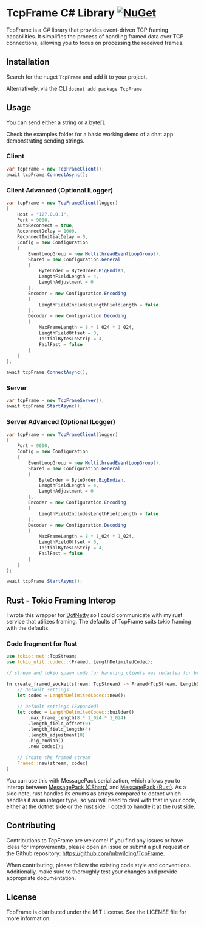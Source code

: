 ﻿# TcpFrame C# Library [![NuGet](https://img.shields.io/nuget/v/TcpFrame?style=plastic)](https://www.nuget.org/packages/TcpFrame/)

TcpFrame is a C# library that provides event-driven TCP framing capabilities. It simplifies the process of handling framed data over TCP connections, allowing you to focus on processing the received frames.

## Installation

Search for the nuget `TcpFrame` and add it to your project.

Alternatively, via the CLI `dotnet add package TcpFrame`

## Usage

You can send either a string or a byte[].

Check the examples folder for a basic working demo of a chat app demonstrating sending strings.

### Client

```csharp
var tcpFrame = new TcpFrameClient();
await tcpFrame.ConnectAsync();
```

### Client Advanced (Optional ILogger)

```csharp
var tcpFrame = new TcpFrameClient(logger)
{
    Host = "127.0.0.1",
    Port = 9000,
    AutoReconnect = true,
    ReconnectDelay = 1000,
    ReconnectInitialDelay = 0,
    Config = new Configuration
    {
        EventLoopGroup = new MultithreadEventLoopGroup(),
        Shared = new Configuration.General
        {
            ByteOrder = ByteOrder.BigEndian,
            LengthFieldLength = 4,
            LengthAdjustment = 0
        },
        Encoder = new Configuration.Encoding
        {
            LengthFieldIncludesLengthFieldLength = false
        },
        Decoder = new Configuration.Decoding
        {
            MaxFrameLength = 8 * 1_024 * 1_024,
            LengthFieldOffset = 0,
            InitialBytesToStrip = 4,
            FailFast = false
        }
    }
};

await tcpFrame.ConnectAsync();
```

### Server

```csharp
var tcpFrame = new TcpFrameServer();
await tcpFrame.StartAsync();
```

### Server Advanced (Optional ILogger)

```csharp
var tcpFrame = new TcpFrameClient(logger)
{
    Port = 9000,
    Config = new Configuration
    {
        EventLoopGroup = new MultithreadEventLoopGroup(),
        Shared = new Configuration.General
        {
            ByteOrder = ByteOrder.BigEndian,
            LengthFieldLength = 4,
            LengthAdjustment = 0
        },
        Encoder = new Configuration.Encoding
        {
            LengthFieldIncludesLengthFieldLength = false
        },
        Decoder = new Configuration.Decoding
        {
            MaxFrameLength = 8 * 1_024 * 1_024,
            LengthFieldOffset = 0,
            InitialBytesToStrip = 4,
            FailFast = false
        }
    }
};

await tcpFrame.StartAsync();
```

## Rust - Tokio Framing Interop

I wrote this wrapper for [DotNetty](https://github.com/Azure/DotNetty) so I could communicate with my rust service that utilizes framing. The defaults of TcpFrame suits tokio framing with the defaults.

### Code fragment for Rust

```rust
use tokio::net::TcpStream;
use tokio_util::codec::{Framed, LengthDelimitedCodec};

// stream and tokio spawn code for handling clients was redacted for brevity

fn create_framed_socket(stream: TcpStream) -> Framed<TcpStream, LengthDelimitedCodec> {
    // Default settings
    let codec = LengthDelimitedCodec::new();
    
    // Default settings (Expanded)
    let codec = LengthDelimitedCodec::builder()
        .max_frame_length(8 * 1_024 * 1_024)
        .length_field_offset(0)
        .length_field_length(4)
        .length_adjustment(0)
        .big_endian()
        .new_codec();
    
    // Create the framed stream
    Framed::new(stream, codec)
}
```

You can use this with MessagePack serialization, which allows you to interop between [MessagePack (CSharp)](https://github.com/neuecc/MessagePack-CSharp) and [MessagePack (Rust)](https://github.com/3Hren/msgpack-rust).
As a side note, rust handles its enums as arrays compared to dotnet which handles it as an integer type, so you will need to deal with that in your code, either at the dotnet side or the rust side. I opted to handle it at the rust side.

## Contributing

Contributions to TcpFrame are welcome! If you find any issues or have ideas for improvements, please open an issue or submit a pull request on the Github repository: https://github.com/mbwilding/TcpFrame.

When contributing, please follow the existing code style and conventions. Additionally, make sure to thoroughly test your changes and provide appropriate documentation.

## License

TcpFrame is distributed under the MIT License. See the LICENSE file for more information.
